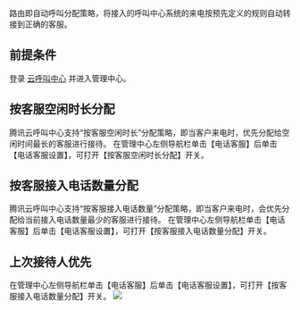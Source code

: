 路由即自动呼叫分配策略，将接入的呼叫中心系统的来电按预先定义的规则自动转接到正确的客服。
## 前提条件
登录 [云呼叫中心](https://tccc.qcloud.com/login) 并进入管理中心。

## 按客服空闲时长分配
腾讯云呼叫中心支持“按客服空闲时长”分配策略，即当客户来电时，优先分配给空闲时间最长的客服进行接待。
在管理中心左侧导航栏单击【电话客服】后单击【电话客服设置】，可打开【按客服空闲时长分配】开关。

## 按客服接入电话数量分配
腾讯云呼叫中心支持“按客服接入电话数量”分配策略，即当客户来电时，会优先分配给当前接入电话数量最少的客服进行接待。
在管理中心左侧导航栏单击【电话客服】后单击【电话客服设置】，可打开【按客服接入电话数量分配】开关。

## 上次接待人优先
在管理中心左侧导航栏单击【电话客服】后单击【电话客服设置】，可打开【按客服接入电话数量分配】开关。
![](https://main.qcloudimg.com/raw/1d2f153a5352dc1f332107f134898957.png)

